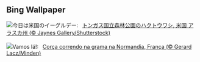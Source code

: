 ## Bing Wallpaper
![](https://www.bing.com/th?id=OHR.EagleTree_JA-JP2152046616_UHD.jpg&w=1000)今日は米国のイーグルデー:&nbsp;&ensp;[トンガス国立森林公園のハクトウワシ, 米国 アラスカ州 (© Jaynes Gallery/Shutterstock)](https://www.bing.com/th?id=OHR.EagleTree_JA-JP2152046616_UHD.jpg)
<br><br/>
![](https://www.bing.com/th?id=OHR.Fawn_PT-BR1155184891_UHD.jpg&w=1000)Vamos lá!:&nbsp;&ensp;[Corça correndo na grama na Normandia, França (© Gerard Lacz/Minden)](https://www.bing.com/th?id=OHR.Fawn_PT-BR1155184891_UHD.jpg)
<br><br/>
